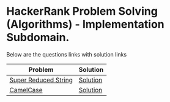# HackerRank Problem Solving (Algorithms) - Implementation Subdomain.

Below are the questions links with solution links


|Problem |Solution|
|--------------|--------|
|[Super Reduced String](https://www.hackerrank.com/challenges/reduced-string)|[Solution]()|
|[CamelCase](https://www.hackerrank.com/challenges/camelcase)|[Solution]()|

